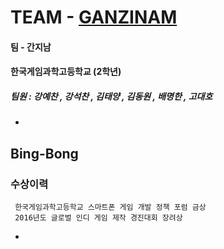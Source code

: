 ﻿
# TEAM - [GANZINAM](https://github.com/GanZinam)
#### 팀 - 간지남
#### 한국게임과학고등학교 (2학년)
##### 팀원 : 강예찬 , 강석찬 , 김태양 , 김동원 , 배명한 , 고대호

-
## Bing-Bong
### 수상이력
```
 한국게임과학고등학교 스마트폰 게임 개발 정책 포럼 금상
 2016년도 글로벌 인디 게임 제작 경진대회 장려상
```
-
